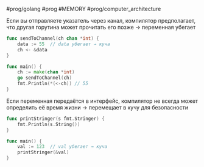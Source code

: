 #prog/golang #prog #MEMORY #prog/computer_architecture 

Если вы отправляете указатель через канал, компилятор предполагает, что другая горутина может прочитать его позже → переменная убегает

```go
func sendToChannel(ch chan *int) {
    data := 55  // data убегает → куча
    ch <- &data
}

func main() {
    ch := make(chan *int)
    go sendToChannel(ch)
    fmt.Println(*(<-ch)) // 55
}
```

Если переменная передаётся в интерфейс, компилятор не всегда может определить её время жизни → перемещает в кучу для безопасности

```go
func printStringer(s fmt.Stringer) {
    fmt.Println(s.String())
}

func main() {
    val := 123  // val убегает → куча
    printStringer(&val)
}
```